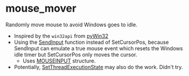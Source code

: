 # mouse_mover
Randomly move mouse to avoid Windows goes to idle.

- Inspired by the `win32api` from [pyWin32](https://mhammond.github.io/pywin32/modules.html)
- Using the [SendInput](https://docs.microsoft.com/en-us/windows/win32/api/winuser/nf-winuser-sendinput) function instead of SetCursorPos, because SendInput can emulate a true mouse event which resets the Windows idle timer but SetCursorPos only moves the cursor.
  + Uses [MOUSEINPUT](https://docs.microsoft.com/en-us/windows/win32/api/winuser/ns-winuser-mouseinput) structure.
- Potentially, [SetThreadExecutionState](https://docs.microsoft.com/en-us/windows/win32/api/winbase/nf-winbase-setthreadexecutionstate) may also do the work. Didn't try.

